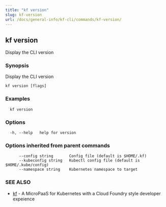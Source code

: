 ```yaml
---
title: "kf version"
slug: kf-version
url: /docs/general-info/kf-cli/commands/kf-version/
---
```

## kf version

Display the CLI version

### Synopsis

Display the CLI version

```
kf version [flags]
```

### Examples

```
  kf version
```

### Options

```
  -h, --help   help for version
```

### Options inherited from parent commands

```
      --config string       Config file (default is $HOME/.kf)
      --kubeconfig string   Kubectl config file (default is $HOME/.kube/config)
      --namespace string    Kubernetes namespace to target
```

### SEE ALSO

* [kf](/docs/general-info/kf-cli/commands/kf/)	 - A MicroPaaS for Kubernetes with a Cloud Foundry style developer expeience

